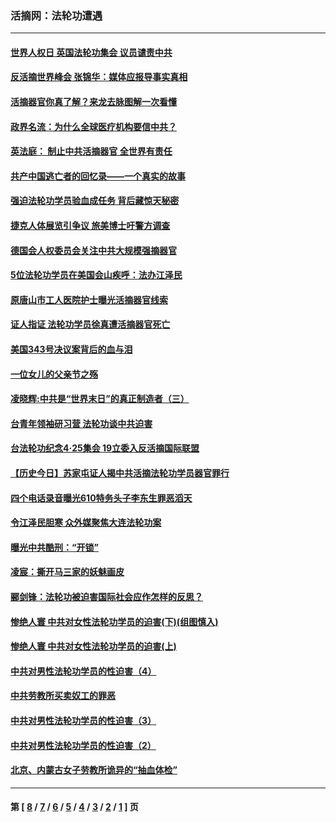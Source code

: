 ### 活摘网：法轮功遭遇
---
#### [世界人权日 英国法轮功集会 议员谴责中共](../../pages/nf5881/n13431763.md?03210430) 
#### [反活摘世界峰会 张锦华：媒体应报导事实真相](../../pages/nf5881/n13278502.md?03210430) 
#### [活摘器官你真了解？来龙去脉图解一次看懂](../../pages/nf5881/n13013820.md?03210430) 
#### [政界名流：为什么全球医疗机构要信中共？](../../pages/nf5881/n11945479.md?03210430) 
#### [英法庭： 制止中共活摘器官 全世界有责任](../../pages/nf5881/n11330691.md?03210430) 
#### [共产中国逃亡者的回忆录——一个真实的故事](../../pages/nf5881/n10918649.md?03210430) 
#### [强迫法轮功学员验血成任务 背后藏惊天秘密](../../pages/nf5881/n4252384.md?03210430) 
#### [捷克人体展览引争议 旅美博士吁警方调查](../../pages/nf5881/n9429187.md?03210430) 
#### [德国会人权委员会关注中共大规模强摘器官](../../pages/nf5881/n8418950.md?03210430) 
#### [5位法轮功学员在美国会山疾呼：法办江泽民](../../pages/nf5881/n8101519.md?03210430) 
#### [原唐山市工人医院护士曝光活摘器官线索](../../pages/nf5881/n8076384.md?03210430) 
#### [证人指证 法轮功学员徐真遭活摘器官死亡](../../pages/nf5881/n8042467.md?03210430) 
#### [美国343号决议案背后的血与泪](../../pages/nf5881/n8020684.md?03210430) 
#### [一位女儿的父亲节之殇](../../pages/nf5881/n8014122.md?03210430) 
#### [凌晓辉:中共是“世界末日”的真正制造者（三）](../../pages/nf5881/n4210333.md?03210430) 
#### [台青年领袖研习营 法轮功谈中共迫害](../../pages/nf5881/n4141857.md?03210430) 
#### [台法轮功纪念4‧25集会 19立委入反活摘国际联盟](../../pages/nf5881/n4141821.md?03210430) 
#### [【历史今日】苏家屯证人揭中共活摘法轮功学员器官罪行](../../pages/nf5881/n4135912.md?03210430) 
#### [四个电话录音曝光610特务头子李东生罪恶滔天](../../pages/nf5881/n4040060.md?03210430) 
#### [令江泽民胆寒 众外媒聚焦大连法轮功案](../../pages/nf5881/n3932671.md?03210430) 
#### [曝光中共酷刑：“开锁”](../../pages/nf5881/n3889373.md?03210430) 
#### [凌宸：撕开马三家的妖魅画皮](../../pages/nf5881/n3849369.md?03210430) 
#### [郦剑锋：法轮功被迫害国际社会应作怎样的反思？](../../pages/nf5881/n3824560.md?03210430) 
#### [惨绝人寰 中共对女性法轮功学员的迫害(下)(组图慎入)](../../pages/nf5881/n3816285.md?03210430) 
#### [惨绝人寰 中共对女性法轮功学员的迫害(上)](../../pages/nf5881/n3815374.md?03210430) 
#### [中共对男性法轮功学员的性迫害（4）](../../pages/nf5881/n3769144.md?03210430) 
#### [中共劳教所买卖奴工的罪恶](../../pages/nf5881/n3769378.md?03210430) 
#### [中共对男性法轮功学员的性迫害（3）](../../pages/nf5881/n3768231.md?03210430) 
#### [中共对男性法轮功学员的性迫害（2）](../../pages/nf5881/n3767211.md?03210430) 
#### [北京、内蒙古女子劳教所诡异的“抽血体检”](../../pages/nf5881/n3753158.md?03210430) 

---
#### 第 [ [8](./8.md?03210430) / [7](./7.md?03210430) / [6](./6.md?03210430) / [5](./5.md?03210430) / [4](./4.md?03210430) / [3](./3.md?03210430) / [2](./2.md?03210430) / [1](./1.md?03210430) ] 页
